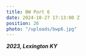 ```yaml
---
title: BW Port 6
date: 2024-10-27 17:13:00 Z
position: 26
photo: "/uploads/bwp6.jpg"
---
```


***2023, Lexington KY***